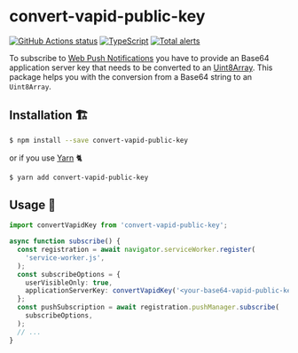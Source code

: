 # convert-vapid-public-key

[![GitHub Actions status](https://github.com/screendriver/convert-vapid-public-key/workflows/CI/badge.svg)](https://github.com/screendriver/convert-vapid-public-key/actions)
[![TypeScript](https://img.shields.io/badge/types-TypeScript-blue.svg)](https://www.typescriptlang.org)
[![Total alerts](https://img.shields.io/lgtm/alerts/github/screendriver/convert-vapid-public-key.svg)](https://lgtm.com/projects/g/screendriver/convert-vapid-public-key/alerts/)

To subscribe to [Web Push Notifications](https://developers.google.com/web/fundamentals/push-notifications/) you have to provide an Base64 application server key that needs to be converted to an [Uint8Array](https://developer.mozilla.org/en-US/docs/Web/JavaScript/Reference/Global_Objects/Uint8Array). This package helps you with the conversion from a Base64 string to an `Uint8Array`.

## Installation 🏗

```sh
$ npm install --save convert-vapid-public-key
```

or if you use [Yarn](https://yarnpkg.com) 🐈

```sh
$ yarn add convert-vapid-public-key
```

## Usage 🔨

```ts
import convertVapidKey from 'convert-vapid-public-key';

async function subscribe() {
  const registration = await navigator.serviceWorker.register(
    'service-worker.js',
  );
  const subscribeOptions = {
    userVisibleOnly: true,
    applicationServerKey: convertVapidKey('<your-base64-vapid-public-key>'),
  };
  const pushSubscription = await registration.pushManager.subscribe(
    subscribeOptions,
  );
  // ...
}
```
